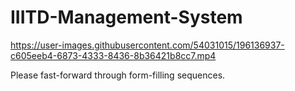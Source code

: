 # IIITD-Management-System


https://user-images.githubusercontent.com/54031015/196136937-c605eeb4-6873-4333-8436-8b36421b8cc7.mp4

Please fast-forward through form-filling sequences.
